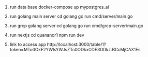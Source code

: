 1. run data base 
    docker-compose up mypostgres_ai
2. run golang main server
    cd golang
    go run cmd/server/main.go
3. run grcp golang server
    cd golang
    go run cmd/grcp-server/main.go

4. run nextjs 
    cd quananqr1
    npm run dev
5. link to access app
    http://localhost:3000/table/1?token=MTo0OkF2YWlsYWJsZTo0ODkxODE3ODkz.BCcMjCAX1Es


